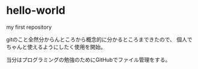 # hello-world
my first repository

gitのこと全然分からんところから概念的に分かるところまできたので、
個人でちゃんと使えるようにしたく使用を開始。

当分はプログラミングの勉強のためにGitHubでファイル管理をする。

